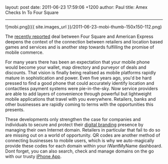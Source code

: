 layout: post
date: 2011-06-23 17:59:06 +1200
author: Paul
title: Amex Checks In To Four Square



----

![mobi.png]({{ site.images_url }}/2011-06-23-mobi-thumb-150x150-112.png)

The [recently reported](https://foursquare.com/) deal between Four Square and American Express deepens the context of the connection between retailers and location based games and services and is another step towards fulfilling the promise of mobile commerce.

For many years there has been an expectation that your mobile phone would become your wallet, map directory and purveyor of deals and discounts. That vision is finally being realised as mobile platforms rapidly mature in sophistication and power. Even five years ago, you'd be hard pressed to find a good phone that could accurately identify location and contactless payment systems were pie-in-the-sky. Now service providers are able to add layers of convenience through powerful but lightweight mobile applications that travel with you everywhere. Retailers, banks and other businesses are rapidly coming to terms with the opportunities this presents.

These developments only strengthen the case for companies and individuals to secure and protect their [digital branding](https://iwantmyname.com/blog/2010/11/anchor-your-social-media-presence-with-a-domain.html) presence by managing their own Internet domain. Retailers in particular that fail to do so are missing out on a world of opportunity. QR codes are another method of connecting businesses to mobile users, which is why we auto-magically provide these codes for each domain within your iWantMyName dashboard. Dont forget, you can also search, check and manage domains on the go with our trusty [iPhone App](https://iwantmyname.co.nz/iphone).
